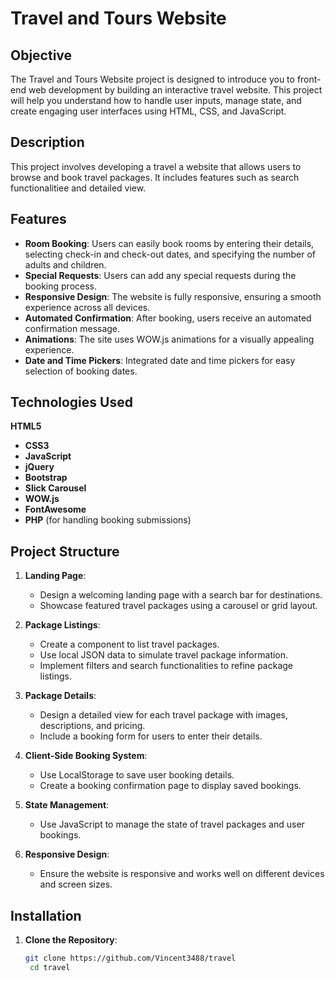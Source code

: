 # Travel and Tours Website

## Objective

The Travel and Tours Website project is designed to introduce you to front-end web development by building an interactive travel website. This project will help you understand how to handle user inputs, manage state, and create engaging user interfaces using HTML, CSS, and JavaScript.

## Description

This project involves developing a travel a website that allows users to browse and book travel packages. It includes features such as search functionalitiee and detailed view.

## Features

- **Room Booking**: Users can easily book rooms by entering their details, selecting check-in and check-out dates, and specifying the number of adults and children.
- **Special Requests**: Users can add any special requests during the booking process.
- **Responsive Design**: The website is fully responsive, ensuring a smooth experience across all devices.
- **Automated Confirmation**: After booking, users receive an automated confirmation message.
- **Animations**: The site uses WOW.js animations for a visually appealing experience.
- **Date and Time Pickers**: Integrated date and time pickers for easy selection of booking dates.

## Technologies Used

**HTML5**
- **CSS3**
- **JavaScript**
- **jQuery**
- **Bootstrap**
- **Slick Carousel**
- **WOW.js**
- **FontAwesome**
- **PHP** (for handling booking submissions)



## Project Structure

1. **Landing Page**: 
   - Design a welcoming landing page with a search bar for destinations.
   - Showcase featured travel packages using a carousel or grid layout.

2. **Package Listings**: 
   - Create a component to list travel packages.
   - Use local JSON data to simulate travel package information.
   - Implement filters and search functionalities to refine package listings.

3. **Package Details**: 
   - Design a detailed view for each travel package with images, descriptions, and pricing.
   - Include a booking form for users to enter their details.

4. **Client-Side Booking System**: 
   - Use LocalStorage to save user booking details.
   - Create a booking confirmation page to display saved bookings.

5. **State Management**: 
   - Use JavaScript to manage the state of travel packages and user bookings.

6. **Responsive Design**: 
   - Ensure the website is responsive and works well on different devices and screen sizes.

## Installation

1. **Clone the Repository**:
   ```bash
   git clone https://github.com/Vincent3488/travel
    cd travel
